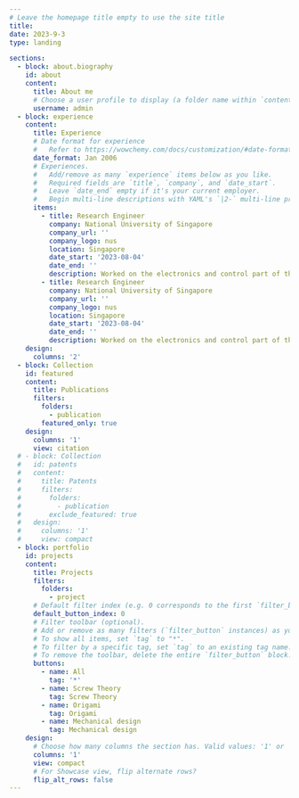 ```yaml
---
# Leave the homepage title empty to use the site title
title:
date: 2023-9-3
type: landing

sections:
  - block: about.biography
    id: about
    content:
      title: About me
      # Choose a user profile to display (a folder name within `content/authors/`)
      username: admin
  - block: experience
    content:
      title: Experience
      # Date format for experience
      #   Refer to https://wowchemy.com/docs/customization/#date-format
      date_format: Jan 2006
      # Experiences.
      #   Add/remove as many `experience` items below as you like.
      #   Required fields are `title`, `company`, and `date_start`.
      #   Leave `date_end` empty if it's your current employer.
      #   Begin multi-line descriptions with YAML's `|2-` multi-line prefix.
      items:
        - title: Research Engineer
          company: National University of Singapore
          company_url: ''
          company_logo: nus
          location: Singapore
          date_start: '2023-08-04'
          date_end: ''
          description: Worked on the electronics and control part of the port automation project.
        - title: Research Engineer
          company: National University of Singapore
          company_url: ''
          company_logo: nus
          location: Singapore
          date_start: '2023-08-04'
          date_end: ''
          description: Worked on the electronics and control part of the port automation project.
    design:
      columns: '2'
  - block: Collection
    id: featured
    content:
      title: Publications
      filters:
        folders:
          - publication
        featured_only: true
    design:
      columns: '1'
      view: citation
  # - block: Collection
  #   id: patents
  #   content:
  #     title: Patents
  #     filters:
  #       folders:
  #         - publication
  #       exclude_featured: true
  #   design:
  #     columns: '1'
  #     view: compact
  - block: portfolio
    id: projects
    content:
      title: Projects
      filters:
        folders:
          - project
      # Default filter index (e.g. 0 corresponds to the first `filter_button` instance below).
      default_button_index: 0
      # Filter toolbar (optional).
      # Add or remove as many filters (`filter_button` instances) as you like.
      # To show all items, set `tag` to "*".
      # To filter by a specific tag, set `tag` to an existing tag name.
      # To remove the toolbar, delete the entire `filter_button` block.
      buttons:
        - name: All
          tag: '*'
        - name: Screw Theory
          tag: Screw Theory
        - name: Origami
          tag: Origami
        - name: Mechanical design
          tag: Mechanical design
    design:
      # Choose how many columns the section has. Valid values: '1' or '2'.
      columns: '1'
      view: compact
      # For Showcase view, flip alternate rows?
      flip_alt_rows: false
---
```

